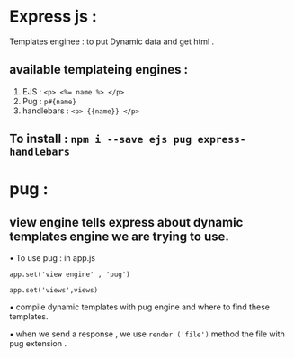 # Express js :

Templates enginee : to put Dynamic data and get html .

## available templateing engines :

1. EJS : `<p> <%= name %> </p> `
2. Pug : `p#{name}`
3. handlebars : `<p> {{name}} </p>`

## To install : `npm i --save ejs pug express-handlebars`

# pug :

## view engine tells express about dynamic templates engine we are trying to use.

• To use pug : in app.js

`app.set('view engine' , 'pug')`

`app.set('views',views)`

• compile dynamic templates with pug engine and where to find these templates.

• when we send a response , we use `render ('file')` method the file with pug extension .
